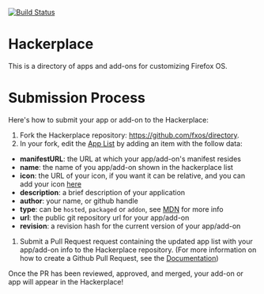 [![Build Status](https://travis-ci.org/fxos/directory.svg?branch=master)](https://travis-ci.org/fxos/directory)

# Hackerplace
This is a directory of apps and add-ons for customizing Firefox OS.

# Submission Process
Here's how to submit your app or add-on to the Hackerplace:

1. Fork the Hackerplace repository: https://github.com/fxos/directory.
1. In your fork, edit the [App List](https://github.com/fxos/directory/blob/master/app/js/model/list_model.js) by adding an item with the follow data:
  * **manifestURL**: the URL at which your app/add-on's manifest resides
  * **name**: the name of you app/add-on shown in the hackerplace list
  * **icon**: the URL of your icon, if you want it can be relative, and you can add your icon [here](https://github.com/fxos/directory/tree/master/app/img/app_icons)
  * **description**: a brief description of your application
  * **author**: your name, or github handle
  * **type**: can be `hosted`, `packaged` or `addon`, see [MDN](https://developer.mozilla.org/en-US/Marketplace/Options/Packaged_or_hosted) for more info
  * **url**: the public git repository url for your app/add-on
  * **revision**: a revision hash for the current version of your app/add-on
1. Submit a Pull Request request containing the updated app list with your app/add-on info to the Hackerplace repository. (For more information on how to create a Github Pull Request, see the [Documentation](https://help.github.com/articles/creating-a-pull-request/))

Once the PR has been reviewed, approved, and merged, your add-on or app will appear in the Hackerplace!
